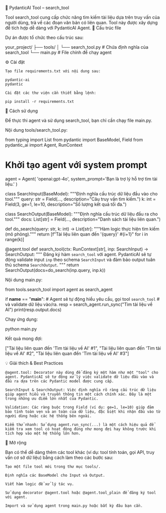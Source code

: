 📘 PydanticAI Tool – search_tool

Tool search_tool cung cấp chức năng tìm kiếm tài liệu dựa trên truy vấn của người dùng, trả về các đoạn văn bản có liên quan. Tool này được xây dựng để tích hợp dễ dàng với PydanticAI Agent.
🧩 Cấu trúc file

Dự án được tổ chức theo cấu trúc sau:

your_project/
├── tools/
│   └── search_tool.py  # Chứa định nghĩa của search_tool
└── main.py             # File chính để chạy agent

⚙️ Cài đặt

    Tạo file requirements.txt với nội dung sau:

    pydantic-ai
    pydantic

    Cài đặt các thư viện cần thiết bằng lệnh:

    pip install -r requirements.txt

🚀 Cách sử dụng

Để thực thi agent và sử dụng search_tool, bạn chỉ cần chạy file main.py.

Nội dung tools/search_tool.py:

from typing import List
from pydantic import BaseModel, Field
from pydantic_ai import Agent, RunContext

# Khởi tạo agent với system prompt
agent = Agent(
    'openai:gpt-4o',
    system_prompt='Bạn là trợ lý hỗ trợ tìm tài liệu.'
)

class SearchInput(BaseModel):
    """Định nghĩa cấu trúc dữ liệu đầu vào cho tool."""
    query: str = Field(..., description="Câu truy vấn tìm kiếm.")
    k: int = Field(3, ge=1, le=10, description="Số lượng kết quả tối đa.")

class SearchOutput(BaseModel):
    """Định nghĩa cấu trúc dữ liệu đầu ra cho tool."""
    docs: List[str] = Field(..., description="Danh sách tài liệu liên quan.")

def do_search(query: str, k: int) -> List[str]:
    """Hàm logic thực hiện tìm kiếm (mô phỏng)."""
    return [f"Tài liệu liên quan đến '{query}' #{i+1}" for i in range(k)]

@agent.tool
def search_tool(ctx: RunContext[str], inp: SearchInput) -> SearchOutput:
    """
    Đăng ký hàm `search_tool` với agent.
    PydanticAI sẽ tự động validate input `inp` theo schema `SearchInput`
    và đảm bảo output tuân thủ schema `SearchOutput`.
    """
    return SearchOutput(docs=do_search(inp.query, inp.k))

Nội dung main.py:

from tools.search_tool import agent as search_agent

if __name__ == "__main__":
    # Agent sẽ tự động hiểu yêu cầu, gọi tool `search_tool`
    # và validate dữ liệu vào/ra.
    resp = search_agent.run_sync("Tìm tài liệu về AI")
    print(resp.output.docs)

Chạy ứng dụng:

python main.py

Kết quả mong đợi:

["Tài liệu liên quan đến 'Tìm tài liệu về AI' #1", "Tài liệu liên quan đến 'Tìm tài liệu về AI' #2", "Tài liệu liên quan đến 'Tìm tài liệu về AI' #3"]

💡 Giải thích & Best Practices

    @agent.tool: Decorator này dùng để đăng ký một hàm như một "tool" cho agent. PydanticAI sẽ tự động xử lý việc validate dữ liệu đầu vào và đầu ra dựa trên các Pydantic model được cung cấp.

    SearchInput & SearchOutput: Việc định nghĩa rõ ràng cấu trúc dữ liệu giúp agent hiểu và truyền thông tin một cách chính xác. Đây là một trong những ưu điểm lớn nhất của Pydantic.

    Validation: Các ràng buộc trong Field (ví dụ: ge=1, le=10) giúp đảm bảo tính toàn vẹn và an toàn của dữ liệu, đặc biệt khi nhận đầu vào từ người dùng hoặc các hệ thống bên ngoài.

    Kiểm thử nhanh: Sử dụng agent.run_sync(...) là một cách hiệu quả để kiểm tra xem tool có hoạt động đúng như mong đợi hay không trước khi tích hợp vào một hệ thống lớn hơn.

🔧 Mở rộng

Bạn có thể dễ dàng thêm các tool khác (ví dụ: tool tính toán, gọi API, truy vấn cơ sở dữ liệu) bằng cách làm theo các bước sau:

    Tạo một file tool mới trong thư mục tools/.

    Định nghĩa các BaseModel cho Input và Output.

    Viết hàm logic để xử lý tác vụ.

    Sử dụng decorator @agent.tool hoặc @agent.tool_plain để đăng ký tool với agent.

    Import và sử dụng agent trong main.py hoặc bất kỳ đâu bạn cần.
